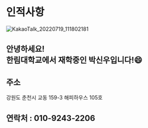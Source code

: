 # 인적사항
![KakaoTalk_20220719_111802181](https://user-images.githubusercontent.com/43162532/198289758-966b1759-77f7-4059-99a0-0fba35fa0573.jpg)
## 안녕하세요!<br>한림대학교에서 재학중인 박신우입니다!:smile:
## 주소
강원도 춘천시 교동 159-3 해피하우스 105호
## 연락처 : 010-9243-2206
